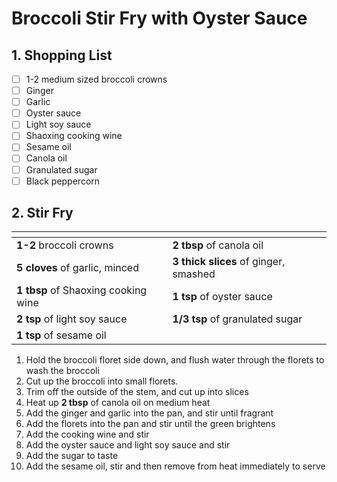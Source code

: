 # Broccoli Stir Fry with Oyster Sauce

## 1. Shopping List
- [ ] 1-2 medium sized broccoli crowns
- [ ] Ginger
- [ ] Garlic
- [ ] Oyster sauce
- [ ] Light soy sauce
- [ ] Shaoxing cooking wine
- [ ] Sesame oil
- [ ] Canola oil
- [ ] Granulated sugar
- [ ] Black peppercorn

## 2. Stir Fry
|<!-- -->|<!-- -->|
|---|---|
| **1-2** broccoli crowns | **2 tbsp** of canola oil |
| **5 cloves** of garlic, minced | **3 thick slices** of ginger, smashed |
| **1 tbsp** of Shaoxing cooking wine | **1 tsp** of oyster sauce |
| **2 tsp** of light soy sauce | **1/3 tsp** of granulated sugar |
| **1 tsp** of sesame oil |  |

1. Hold the broccoli floret side down, and flush water through the florets to wash the broccoli
2. Cut up the broccoli into small florets. 
3. Trim off the outside of the stem, and cut up into slices
4. Heat up **2 tbsp** of canola oil on medium heat
5. Add the ginger and garlic into the pan, and stir until fragrant
6. Add the florets into the pan and stir until the green brightens
7. Add the cooking wine and stir
8. Add the oyster sauce and light soy sauce and stir
9. Add the sugar to taste
10. Add the sesame oil, stir and then remove from heat immediately to serve
